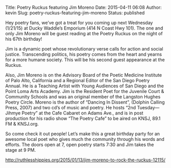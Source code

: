 Title: Poetry Ruckus featuring Jim Moreno
Date: 2015-04-11 06:08
Author: kevin
Slug: poetry-ruckus-featuring-jim-moreno
Status: published

Hey poetry fans, we’ve got a treat for you coming up next Wednesday (1/21/15) at Ducky Waddle’s Emporium (414 N Coast Hwy 101). The one and only Jim Moreno will be guest reading at the Poetry Ruckus on the night of his 67th birthday!

Jim is a dynamic poet whose revolutionary verse calls for action and social justice. Transcending politics, his poetry comes from the heart and yearns for a more humane society. This will be his second guest appearance at the Ruckus.

Also, Jim Moreno is on the Advisory Board of the Poetic Medicine Institute of Palo Alto, California and a Regional Editor of the San Diego Poetry Annual. He is a Teaching Artist with Young Audiences of San Diego and the Point Loma Arts Academy. Jim is the Resident Poet for the Juvenile Court & Community Schools and was an original member of the Langston Hughes Poetry Circle. Moreno is the author of “Dancing In Dissent”, (Dolphin Calling Press, 2007) and two cd’s of music and poetry. He hosts “2nd Tuesday— Jihmye Poetry” at the Cafe Cabaret on Adams Ave., and is in post production for his radio show “The Poetry Cafe” to be aired on KNSJ, 89.1 FM & KNSJ.org.

So come check it out people! Let’s make this a great birthday party for an awesome local poet who gives much the community through his words and efforts. The doors open at 7, open poetry starts 7:30 and Jim takes the stage at 9 PM.

http://ruthlesshippies.org/2015/01/13/jim-moreno-to-rock-the-ruckus-12115/
